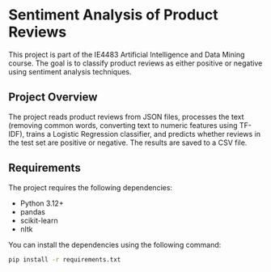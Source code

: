 # Sentiment Analysis of Product Reviews

This project is part of the IE4483 Artificial Intelligence and Data Mining course. The goal is to classify product reviews as either positive or negative using sentiment analysis techniques.

## Project Overview

The project reads product reviews from JSON files, processes the text (removing common words, converting text to numeric features using TF-IDF), trains a Logistic Regression classifier, and predicts whether reviews in the test set are positive or negative. The results are saved to a CSV file.

## Requirements

The project requires the following dependencies:

- Python 3.12+
- pandas
- scikit-learn
- nltk

You can install the dependencies using the following command:

```bash
pip install -r requirements.txt
